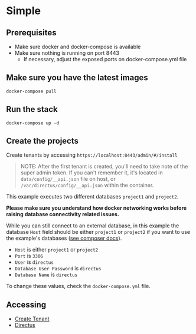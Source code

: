 # Simple

## Prerequisites

- Make sure docker and docker-compose is available
- Make sure nothing is running on port 8443
  - If necessary, adjust the exposed ports on docker-compose.yml file

## Make sure you have the latest images

```
docker-compose pull
```

## Run the stack

```
docker-compose up -d
```

## Create the projects

Create tenants by accessing `https://localhost:8443/admin/#/install`

> NOTE: After the first tenant is created, you'll need to take note of the super admin token. If you can't remember it, it's located in `data/config/__api.json` file on host, or `/var/directus/config/__api.json` within the container.

This example executes two different databases `project1` and `project2`.

**Please make sure you understand how docker networking works before raising database connectivity related issues.**

While you can still connect to an external database, in this example the database `Host` field should be either `project1` or `project2` if you want to use the example's databases ([see composer docs](https://docs.docker.com/compose/networking/)).

- `Host` is either `project1` or `project2`
- `Port` is `3306`
- `User` is `directus`
- `Database User Password` is `directus`
- `Database Name` is `directus`

To change these values, check the `docker-compose.yml` file.

## Accessing

- [Create Tenant](https://localhost:8443/admin/#/install)
- [Directus](https://localhost:8443/)

